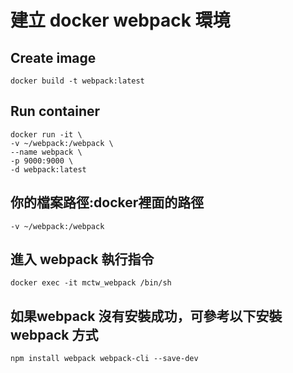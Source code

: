 # 建立 docker webpack 環境

## Create image
```
docker build -t webpack:latest
```
## Run container
```
docker run -it \
-v ~/webpack:/webpack \
--name webpack \
-p 9000:9000 \
-d webpack:latest
```

## 你的檔案路徑:docker裡面的路徑
```
-v ~/webpack:/webpack
```
## 進入 webpack 執行指令
```
docker exec -it mctw_webpack /bin/sh
```
## 如果webpack 沒有安裝成功，可參考以下安裝 webpack 方式
```
npm install webpack webpack-cli --save-dev

```